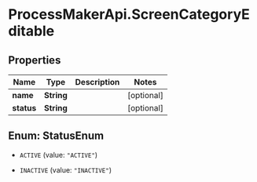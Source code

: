 # ProcessMakerApi.ScreenCategoryEditable

## Properties

Name | Type | Description | Notes
------------ | ------------- | ------------- | -------------
**name** | **String** |  | [optional] 
**status** | **String** |  | [optional] 



## Enum: StatusEnum


* `ACTIVE` (value: `"ACTIVE"`)

* `INACTIVE` (value: `"INACTIVE"`)




